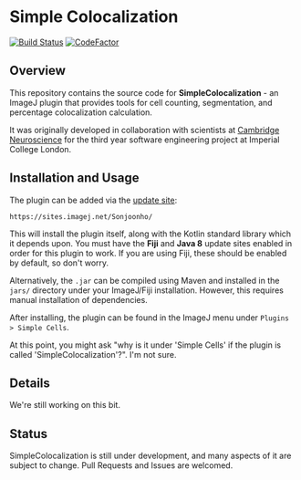 # Simple Colocalization

[![Build Status](https://travis-ci.com/sonjoonho/simple-colocalization.svg?token=qFf5VdpqfSMd2gygFDZQ&branch=master)](https://travis-ci.com/sonjoonho/simple-colocalization)
[![CodeFactor](https://www.codefactor.io/repository/github/sonjoonho/simple-colocalization/badge?s=16a1349a8a3de97b30f4f069bab6887f272adac9)](https://www.codefactor.io/repository/github/sonjoonho/simple-colocalization)

## Overview

This repository contains the source code for **SimpleColocalization** - an ImageJ plugin that provides tools for cell counting, segmentation, and percentage colocalization calculation. 

It was originally developed in collaboration with scientists at [Cambridge Neuroscience](https://www.neuroscience.cam.ac.uk/) for the third year software engineering project at Imperial College London.

## Installation and Usage

The plugin can be added via the [update site](https://imagej.net/Update_Sites): 
```
https://sites.imagej.net/Sonjoonho/
```
This will install the plugin itself, along with the Kotlin standard library which it depends upon. You must have the **Fiji** and **Java 8** update sites enabled in order for this plugin to work. If you are using Fiji, these should be enabled by default, so don't worry.

Alternatively, the `.jar` can be compiled using Maven and installed in the `jars/`
 directory under your ImageJ/Fiji installation. However, this requires manual installation of dependencies.
 
After installing, the plugin can be found in the ImageJ menu under `Plugins > Simple Cells`.

At this point, you might ask "why is it under 'Simple Cells' if the plugin is called 'SimpleColocalization'?". I'm not sure.

## Details

We're still working on this bit.

## Status

SimpleColocalization is still under development, and many aspects of it are subject to change. Pull Requests and Issues are welcomed. 
